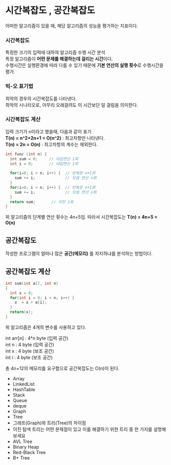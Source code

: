 # 시간복잡도 , 공간복잡도  
어떠한 알고리즘이 있을 때, 해당 알고리즘의 성능을 평가하는 지표이다.
### 시간복잡도  
특정한 크기의 입력에 대하여 알고리즘 수행 시간 분석  
특정 알고리즘이 **어떤 문제를 해결하는데 걸리는 시간**이다.  
수행시간은 실행환경에 따라 다를 수 있기 때문에 **기본 연산의 실행 횟수**로 수행시간을 평가.
### 빅-오 표기법
최악의 경우의 시간복잡도를 나타낸다.  
최악의 시나리오로, 아무리 오래걸려도 이 시간보단 덜 걸림을 의미한다.
### 시간복잡도 계산
입력 크기가 n이라고 했을때, 다음과 같이 표기  
**T(n) = n^2+2n+1 = O(n^2)** : 최고차항만 나타낸다.  
**T(n) = 2n = O(n)** : 최고차항의 계수는 제외한다.

~~~C
int func (int n) {
  int sum = 0;     // 대입연산 1회
  int i = 0;       // 대입연산 1회
   
  for(i=0; i < n; i++) {  // 반복문 n+1회
    sum += i;             // 덧셈 연산 n회
  }
  for(i=0; i < n; i++) {  // 반복문 n+1회
    sum += i;             // 덧셈 연산 n회   
  }
  return sum;       // 리턴 1회
}
~~~

위 알고리즘의 단계별 연산 횟수는 4n+5임.
따라서 시간복잡도는 
**T(n) = 4n+5 = O(n)**
  
## 공간복잡도
작성한 프로그램이 얼마나 많은 **공간(메모리)** 를 차지하냐를 분석하는 방법이다.

## 공간복잡도 계산
~~~c
int sum(int a[], int n)
{
  int x = 0;		
  for(int i = 0; i < n; i++) {
    x  = x + a[i];
  }
  return(x);
}
~~~
위 알고리즘은 4개의 변수를 사용하고 있다.  

int arr[n] : 4*n byte (입력 공간)  
int n : 4 byte (입력 공간)  
int x : 4 byte (보조 공간)  
int i : 4 byte (보조 공간)  

총 4n+12의 메모리를 요구함으로 공간복잡도는 O(n)이 된다.




- Array
- LinkedList
- HashTable
- Stack
- Queue
- deque
- Graph
- Tree
- 그래프(Graph)와 트리(Tree)의 차이점
- 이진 탐색 트리는 어떤 문제점이 있고 이를 해결하기 위한 트리 중
   한 가지를 설명해보세요
- AVL Tree
- Binary Heap
- Red-Black Tree
- B+ Tree
